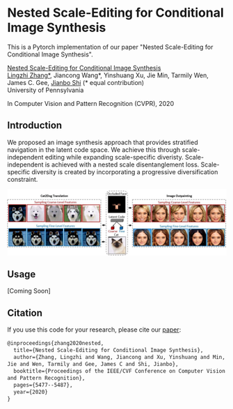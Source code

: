 # Nested Scale-Editing for Conditional Image Synthesis
This is a Pytorch implementation of our paper "Nested Scale-Editing for Conditional Image Synthesis". 

[Nested Scale-Editing for Conditional Image Synthesis](https://arxiv.org/pdf/2006.02038.pdf) <br />
[Lingzhi Zhang*](https://owenzlz.github.io/), Jiancong Wang*, Yinshuang Xu, Jie Min, Tarmily Wen, James C. Gee, [Jianbo Shi](https://www.cis.upenn.edu/~jshi/) (* equal contribution) <br />
University of Pennsylvania

In Computer Vision and Pattern Recognition (CVPR), 2020

## Introduction

We proposed an image synthesis approach that provides stratified navigation in the latent code space. We achieve this through scale-independent editing while expanding scale-specific diveristy. Scale-independent is achieved with a nested scale disentanglement loss. Scale-specific diversity is created by incorporating a progressive diversification constraint.

<img src='demo_imgs/demo.JPG' align="middle" width=540>
    
## Usage

[Coming Soon]

## Citation
If you use this code for your research, please cite our [paper](http://openaccess.thecvf.com/content_CVPR_2020/papers/Zhang_Nested_Scale-Editing_for_Conditional_Image_Synthesis_CVPR_2020_paper.pdf):

```
@inproceedings{zhang2020nested,
  title={Nested Scale-Editing for Conditional Image Synthesis},
  author={Zhang, Lingzhi and Wang, Jiancong and Xu, Yinshuang and Min, Jie and Wen, Tarmily and Gee, James C and Shi, Jianbo},
  booktitle={Proceedings of the IEEE/CVF Conference on Computer Vision and Pattern Recognition},
  pages={5477--5487},
  year={2020}
}
```
